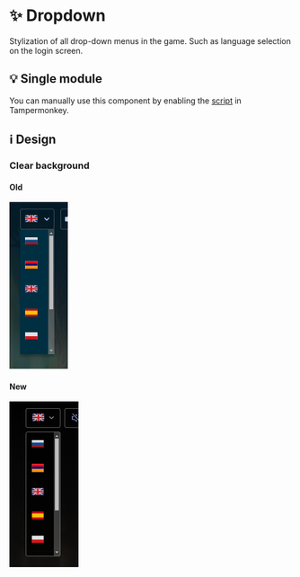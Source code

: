 # :sparkles: Dropdown

Stylization of all drop-down menus in the game. Such as language selection on the login screen.

## :bulb: Single module

You can manually use this component by enabling the [script](https://github.com/OrakomoRi/Severitium/blob/main/src/General/Dropdown/Dropdown.user.js?raw=true) in Tampermonkey.

## :information_source: Design

### Clear background

#### Old

![](/images/general/old/dropdown.png)

#### New

![](/images/general/new/dropdown.png)